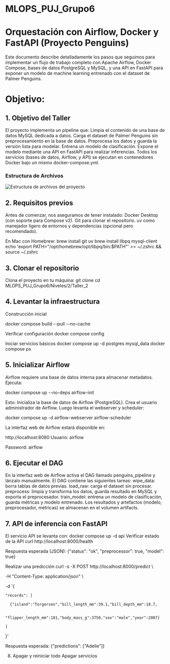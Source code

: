 # MLOPS_PUJ_Grupo6
# Orquestación con Airflow, Docker y FastAPI (Proyecto Penguins)
Este documento describe detalladamente los pasos que seguimos para implementar un flujo de trabajo completo con Apache Airflow, Docker Compose, bases de datos PostgreSQL y MySQL, y una API en FastAPI para exponer un modelo de machine learning entrenado con el dataset de Palmer Penguins.
# Objetivo: 
## 1. Objetivo del Taller
El proyecto implementa un pipeline que:
Limpia el contenido de una base de datos MySQL dedicada a datos.
Carga el dataset de Palmer Penguins sin preprocesamiento en la base de datos.
Preprocesa los datos y guarda la versión lista para modelar.
Entrena un modelo de clasificación.
Expone el modelo mediante una API en FastAPI para realizar inferencias.
Todos los servicios (bases de datos, Airflow, y API) se ejecutan en contenedores Docker bajo un mismo docker-compose.yml.

### Estructura de Archivos
![Estructura de archivos del proyecto](./images/arquitectura.png)

## 2. Requisitos previos
Antes de comenzar, nos aseguramos de tener instalado:
Docker Desktop (con soporte para Compose v2).
Git para clonar el repositorio.
uv como manejador ligero de entornos y dependencias (opcional pero recomendado).

En Mac con Homebrew:
brew install git uv
brew install libpq mysql-client
echo 'export PATH="/opt/homebrew/opt/libpq/bin:$PATH"' >> ~/.zshrc && source ~/.zshrc
 
## 3. Clonar el repositorio
Clona el proyecto en tu máquina:
git clone <url-del-repositorio>
cd MLOPS_PUJ_Grupo6/Niveles/2/Taller_2
 
## 4. Levantar la infraestructura
Construcción inicial
 
docker compose build --pull --no-cache

Verificar configuración
docker compose config
 
Iniciar servicios básicos
docker compose up -d postgres mysql_data
docker compose ps
 
## 5. Inicializar Airflow
Airflow requiere una base de datos interna para almacenar metadatos.
Ejecuta:
 
docker compose up --no-deps airflow-init

Esto:
Inicializa la base de datos de Airflow (PostgreSQL).
Crea el usuario administrador de Airflow.
Luego levanta el webserver y scheduler:
 
docker compose up -d airflow-webserver airflow-scheduler
 
La interfaz web de Airflow estará disponible en:
 
http://localhost:8080
Usuario: airflow

Password: airflow
 
## 6. Ejecutar el DAG
En la interfaz web de Airflow activa el DAG llamado penguins_pipeline y lánzalo manualmente.
El DAG contiene las siguientes tareas:
wipe_data: borra tablas de datos previas.
load_raw: carga el dataset sin procesar.
preprocess: limpia y transforma los datos, guarda resultado en MySQL y exporta el preprocesador.
train_model: entrena un modelo de clasificación, guarda métricas y modelo entrenado.
Los resultados y artefactos (modelo, preprocesador, métricas) se almacenan en el volumen artifacts.
## 7. API de inferencia con FastAPI
El servicio API se levanta con:
 docker compose up -d api
 Verificar estado de la API
 curl http://localhost:8000/health

Respuesta esperada (JSON):
{"status": "ok", "preprocessor": true, "model": true}

Realizar una predicción
curl -s -X POST http://localhost:8000/predict \

  -H "Content-Type: application/json" \

  -d '{

    "records": [

      {"island":"Torgersen","bill_length_mm":39.1,"bill_depth_mm":18.7,

       "flipper_length_mm":181,"body_mass_g":3750,"sex":"male","year":2007}

    ]

  }'

 
Respuesta esperada:
{"predictions": ["Adelie"]}

 
8. Apagar y reiniciar todo
Apagar servicios
 

